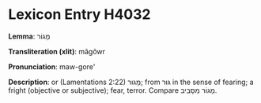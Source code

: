 # Lexicon Entry H4032

**Lemma**: מָגוֹר

**Transliteration (xlit)**: mâgôwr

**Pronunciation**: maw-gore'

**Description**:
or (Lamentations 2:22) מָגוּר; from גּוּר in the sense of fearing; a fright (objective or subjective); fear, terror. Compare מָגוֹר מִסָּבִיב.
